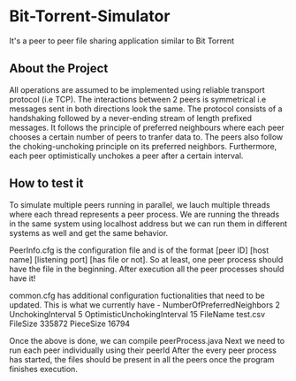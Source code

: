 # Bit-Torrent-Simulator
It's a peer to peer file sharing application similar to Bit Torrent


About the Project
------------------

All operations are assumed to be implemented using reliable transport protocol (i.e TCP). 
The interactions between 2 peers is symmetrical i.e messages sent in both directions look the same. 
The protocol consists of a handshaking followed by a never-ending stream of length prefixed messages. It follows the principle of preferred neighbours where each peer chooses a certain number of peers to tranfer data to. The peers also follow the choking-unchoking principle on its preferred neighbors. Furthermore, each peer optimistically unchokes a peer after a certain interval. 

How to test it
------------------------
To simulate multiple peers running in parallel, we lauch multiple threads where each thread represents a peer process. We are running the threads in the same system using localhost address but we can run them in different systems as well and get the same behavior. 

PeerInfo.cfg is the configuration file and is of the format [peer ID] [host name] [listening port] [has file or not]. So at least, one peer process should have the file in the beginning. 
After execution all the peer processes should have it! 

common.cfg has additional configuration fuctionalities that need to be updated. This is what we currently have - 
NumberOfPreferredNeighbors 2 UnchokingInterval 5 OptimisticUnchokingInterval 15 FileName test.csv FileSize 335872 PieceSize 16794

Once the above is done, we can compile peerProcess.java
Next we need to run each peer individually using their peerId
After the every peer process has started, the files should be present in all the peers once the program finishes execution. 
